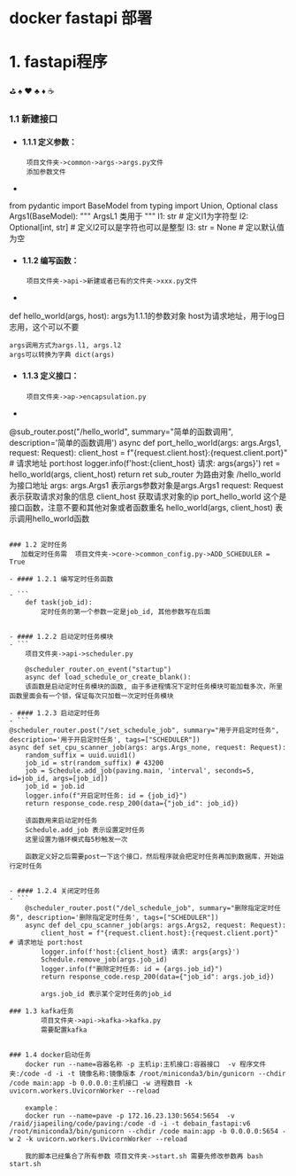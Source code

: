 # docker fastapi 部署


# 1. fastapi程序
⛳ ♠️ ♥️ ♣️ ♦️ ☕

### 1.1 新建接口

- #### 1.1.1 定义参数：
       项目文件夹->common->args->args.py文件
	   添加参数文件
	   


- ```
from pydantic import BaseModel
from typing import Union, Optional
class Args1(BaseModel):
    """
    ArgsL1 类用于
    """
    l1: str                # 定义l1为字符型
	l2: Optional[int, str] # 定义l2可以是字符也可以是整型
	l3: str = None         # 定以默认值为空
	

- #### 1.1.2 编写函数：
	   项目文件夹->api->新建或者已有的文件夹->xxx.py文件
	   
	   
	 

- ```
def hello_world(args, host):
	args为1.1.1的参数对象
	host为请求地址，用于log日志用，这个可以不要
	
	args调用方式为args.l1, args.l2
	args可以转换为字典 dict(args)

- #### 1.1.3 定义接口：
       项目文件夹->ap->encapsulation.py

- ```
@sub_router.post("/hello_world", summary="简单的函数调用", description='简单的函数调用')
async def port_hello_world(args: args.Args1, request: Request):
    client_host = f"{request.client.host}:{request.client.port}"   # 请求地址 port:host
    logger.info(f'host:{client_host} 请求: args{args}')
    ret = hello_world(args, client_host)
    return ret
sub_router                      为路由对象
/hello_world                    为接口地址
args: args.Args1                表示args参数对象是args.Args1
request: Request                表示获取请求对象的信息
client_host                     获取请求对象的ip
port_hello_world                这个是接口函数，注意不要和其他对象或者函数重名
hello_world(args, client_host)  表示调用hello_world函数
```

### 1.2 定时任务
   加载定时任务需  项目文件夹->core->common_config.py->ADD_SCHEDULER = True

- #### 1.2.1 编写定时任务函数

- ```
	def task(job_id):
		定时任务的第一个参数一定是job_id, 其他参数写在后面


- #### 1.2.2 启动定时任务模块
- ```
	项目文件夹->api->scheduler.py
	
	@scheduler_router.on_event("startup")
	async def load_schedule_or_create_blank():
	该函数是启动定时任务模块的函数, 由于多进程情况下定时任务模块可能加载多次，所里函数里面会有一个锁，保证每次只加载一次定时任务模块

- #### 1.2.3 启动定时任务
- ```
@scheduler_router.post("/set_schedule_job", summary="用于开启定时任务", description='用于开启定时任务', tags=["SCHEDULER"])
async def set_cpu_scanner_job(args: args.Args_none, request: Request):
    random_suffix = uuid.uuid1()
    job_id = str(random_suffix) # 43200
    job = Schedule.add_job(paving.main, 'interval', seconds=5, id=job_id, args=[job_id])
    job_id = job.id
    logger.info(f"开启定时任务: id = {job_id}")
    return response_code.resp_200(data={"job_id": job_id})
	
	该函数用来启动定时任务
	Schedule.add_job 表示设置定时任务
	这里设置为循环模式每5秒触发一次
	
	函数定义好之后需要post一下这个接口，然后程序就会把定时任务再加到数据库，开始运行定时任务


- #### 1.2.4 关闭定时任务
- ```
	@scheduler_router.post("/del_schedule_job", summary="删除指定定时任务", description='删除指定定时任务', tags=["SCHEDULER"])
	async def del_cpu_scanner_job(args: args.Args2, request: Request):
    	client_host = f"{request.client.host}:{request.client.port}"  # 请求地址 port:host
    	logger.info(f'host:{client_host} 请求: args{args}')
    	Schedule.remove_job(args.job_id)
    	logger.info(f"删除定时任务: id = {args.job_id}")
    	return response_code.resp_200(data={"job_id": args.job_id})
		
		args.job_id 表示某个定时任务的job_id
		
### 1.3 kafka任务
		项目文件夹->api->kafka->kafka.py
		需要配置kafka


### 1.4 docker启动任务
	docker run --name=容器名称 -p 主机ip:主机接口:容器接口  -v 程序文件夹:/code -d -i -t 镜像名称:镜像版本 /root/miniconda3/bin/gunicorn --chdir /code main:app -b 0.0.0.0:主机接口 -w 进程数目 -k uvicorn.workers.UvicornWorker --reload
	
	example：
	docker run --name=pave -p 172.16.23.130:5654:5654  -v /raid/jiapeiling/code/paving:/code -d -i -t debain_fastapi:v6 /root/miniconda3/bin/gunicorn --chdir /code main:app -b 0.0.0.0:5654 -w 2 -k uvicorn.workers.UvicornWorker --reload
	
	我的脚本已经集合了所有参数 项目文件夹->start.sh 需要先修改参数再 bash start.sh
